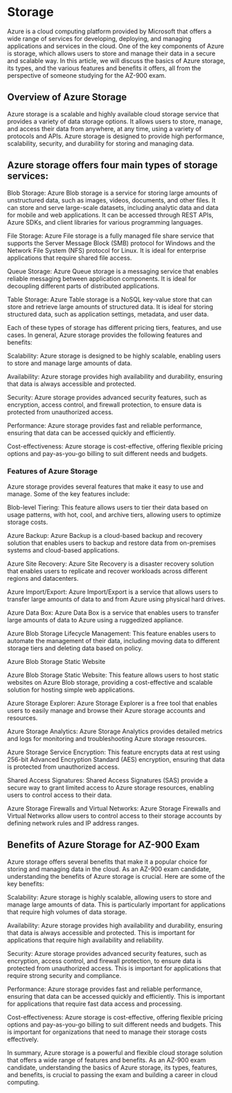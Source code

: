 # Storage

Azure is a cloud computing platform provided by Microsoft that offers a wide range of services for developing, deploying, and managing applications and services in the cloud. One of the key components of Azure is storage, which allows users to store and manage their data in a secure and scalable way. In this article, we will discuss the basics of Azure storage, its types, and the various features and benefits it offers, all from the perspective of someone studying for the AZ-900 exam.

## Overview of Azure Storage

Azure storage is a scalable and highly available cloud storage service that provides a variety of data storage options. It allows users to store, manage, and access their data from anywhere, at any time, using a variety of protocols and APIs. Azure storage is designed to provide high performance, scalability, security, and durability for storing and managing data.

## Azure storage offers four main types of storage services:

Blob Storage: Azure Blob storage is a service for storing large amounts of unstructured data, such as images, videos, documents, and other files. It can store and serve large-scale datasets, including analytic data and data for mobile and web applications. It can be accessed through REST APIs, Azure SDKs, and client libraries for various programming languages.

File Storage: Azure File storage is a fully managed file share service that supports the Server Message Block (SMB) protocol for Windows and the Network File System (NFS) protocol for Linux. It is ideal for enterprise applications that require shared file access.

Queue Storage: Azure Queue storage is a messaging service that enables reliable messaging between application components. It is ideal for decoupling different parts of distributed applications.

Table Storage: Azure Table storage is a NoSQL key-value store that can store and retrieve large amounts of structured data. It is ideal for storing structured data, such as application settings, metadata, and user data.

Each of these types of storage has different pricing tiers, features, and use cases. In general, Azure storage provides the following features and benefits:

Scalability: Azure storage is designed to be highly scalable, enabling users to store and manage large amounts of data.

Availability: Azure storage provides high availability and durability, ensuring that data is always accessible and protected.

Security: Azure storage provides advanced security features, such as encryption, access control, and firewall protection, to ensure data is protected from unauthorized access.

Performance: Azure storage provides fast and reliable performance, ensuring that data can be accessed quickly and efficiently.

Cost-effectiveness: Azure storage is cost-effective, offering flexible pricing options and pay-as-you-go billing to suit different needs and budgets.

### Features of Azure Storage

Azure storage provides several features that make it easy to use and manage. Some of the key features include:

Blob-level Tiering: This feature allows users to tier their data based on usage patterns, with hot, cool, and archive tiers, allowing users to optimize storage costs.

Azure Backup: Azure Backup is a cloud-based backup and recovery solution that enables users to backup and restore data from on-premises systems and cloud-based applications.

Azure Site Recovery: Azure Site Recovery is a disaster recovery solution that enables users to replicate and recover workloads across different regions and datacenters.

Azure Import/Export: Azure Import/Export is a service that allows users to transfer large amounts of data to and from Azure using physical hard drives.

Azure Data Box: Azure Data Box is a service that enables users to transfer large amounts of data to Azure using a ruggedized appliance.

Azure Blob Storage Lifecycle Management: This feature enables users to automate the management of their data, including moving data to different storage tiers and deleting data based on policy.

Azure Blob Storage Static Website

Azure Blob Storage Static Website: This feature allows users to host static websites on Azure Blob storage, providing a cost-effective and scalable solution for hosting simple web applications.

Azure Storage Explorer: Azure Storage Explorer is a free tool that enables users to easily manage and browse their Azure storage accounts and resources.

Azure Storage Analytics: Azure Storage Analytics provides detailed metrics and logs for monitoring and troubleshooting Azure storage resources.

Azure Storage Service Encryption: This feature encrypts data at rest using 256-bit Advanced Encryption Standard (AES) encryption, ensuring that data is protected from unauthorized access.

Shared Access Signatures: Shared Access Signatures (SAS) provide a secure way to grant limited access to Azure storage resources, enabling users to control access to their data.

Azure Storage Firewalls and Virtual Networks: Azure Storage Firewalls and Virtual Networks allow users to control access to their storage accounts by defining network rules and IP address ranges.

## Benefits of Azure Storage for AZ-900 Exam

Azure storage offers several benefits that make it a popular choice for storing and managing data in the cloud. As an AZ-900 exam candidate, understanding the benefits of Azure storage is crucial. Here are some of the key benefits:

Scalability: Azure storage is highly scalable, allowing users to store and manage large amounts of data. This is particularly important for applications that require high volumes of data storage.

Availability: Azure storage provides high availability and durability, ensuring that data is always accessible and protected. This is important for applications that require high availability and reliability.

Security: Azure storage provides advanced security features, such as encryption, access control, and firewall protection, to ensure data is protected from unauthorized access. This is important for applications that require strong security and compliance.

Performance: Azure storage provides fast and reliable performance, ensuring that data can be accessed quickly and efficiently. This is important for applications that require fast data access and processing.

Cost-effectiveness: Azure storage is cost-effective, offering flexible pricing options and pay-as-you-go billing to suit different needs and budgets. This is important for organizations that need to manage their storage costs effectively.

In summary, Azure storage is a powerful and flexible cloud storage solution that offers a wide range of features and benefits. As an AZ-900 exam candidate, understanding the basics of Azure storage, its types, features, and benefits, is crucial to passing the exam and building a career in cloud computing.